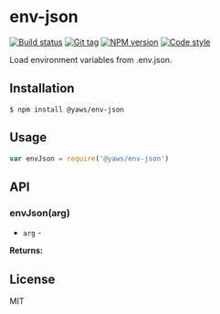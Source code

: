 
# env-json

[![Build status][travis-image]][travis-url]
[![Git tag][git-image]][git-url]
[![NPM version][npm-image]][npm-url]
[![Code style][standard-image]][standard-url]

Load environment variables from .env.json.

## Installation

    $ npm install @yaws/env-json

## Usage

```js
var envJson = require('@yaws/env-json')

```

## API

### envJson(arg)

- `arg` -

**Returns:**

## License

MIT

[travis-image]: https://img.shields.io/travis/yaws/env-json.svg?style=flat-square
[travis-url]: https://travis-ci.org/yaws/env-json
[git-image]: https://img.shields.io/github/tag/yaws/env-json.svg
[git-url]: https://github.com/yaws/env-json
[standard-image]: https://img.shields.io/badge/code%20style-standard-brightgreen.svg?style=flat
[standard-url]: https://github.com/feross/standard
[npm-image]: https://img.shields.io/npm/v/@yaws/env-json.svg?style=flat-square
[npm-url]: https://npmjs.org/package/@yaws/env-json

